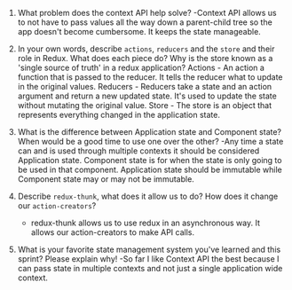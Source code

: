 1. What problem does the context API help solve?
	-Context API allows us to not have to pass values all the way down a parent-child tree so the app doesn't become cumbersome. It keeps the state manageable.


1. In your own words, describe `actions`, `reducers` and the `store` and their role in Redux. What does each piece do? Why is the store known as a 'single source of truth' in a redux application?
	Actions - An action a function that is passed to the reducer. It tells the reducer what to update in the original values. 
	Reducers - Reducers take a state and an action argument and return a new updated state. It's used to update the state without mutating the original value.
	Store - The store is an object that represents everything changed in the application state.

1. What is the difference between Application state and Component state? When would be a good time to use one over the other?
	-Any time a state can and is used through multiple contexts it should be considered Application state. Component state is for when the state is only going to be used in that component. Application state should be immutable while Component state may or may not be immutable. 
1. Describe `redux-thunk`, what does it allow us to do? How does it change our `action-creators`?
	- redux-thunk allows us to use redux in an asynchronous way. It allows our action-creators to make API calls.

1. What is your favorite state management system you've learned and this sprint? Please explain why!
	-So far I like Context API the best because I can pass state in multiple contexts and not just a single application wide context.